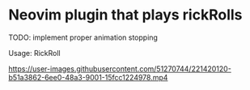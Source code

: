 # Neovim plugin that plays rickRolls

TODO: implement proper animation stopping

Usage: RickRoll

https://user-images.githubusercontent.com/51270744/221420120-b51a3862-6ee0-48a3-9001-15fcc1224978.mp4
